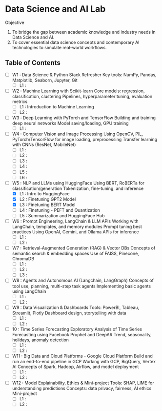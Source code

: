 # Data Science and AI Lab

Objective

1. To bridge the gap between academic knowledge and industry needs in Data Science and AI.
2. To cover essential data science concepts and contemporary AI technologies to simulate real-world workflows.

## Table of Contents
* [ ] W1 : Data Science & Python Stack Refresher Key tools: NumPy, Pandas, Matplotlib, Seaborn, Jupyter, Git
    - [ ] L1 : 
* [ ] W2 : Machine Learning with Scikit-learn Core models: regression, classification, clustering Pipelines, hyperparameter tuning, evaluation metrics
    - [ ] L1 : Introduction to Machine Learning
    - [ ] L2 : 
* [ ] W3 : Deep Learning with PyTorch and TensorFlow Building and training deep neural networks Model saving/loading, GPU training
    - [ ] L1 : 

* [ ]  W4 : Computer Vision and Image Processing Using OpenCV, PIL, PyTorch/TensorFlow for image loading, preprocessing Transfer learning with CNNs (ResNet, MobileNet)
    - [ ] L1 :
    - [ ] L2 :
    - [ ] L3 :
    - [ ] L4 :
    - [ ] L5 :
    - [ ] L6 :

* [ ] W5 : NLP and LLMs using HuggingFace Using BERT, RoBERTa for classification/generation Tokenization, fine-tuning, and inference
   - [X] L1 : Intro to HuggingFace
   - [X] L2 : Finetuning GPT2 Model
   - [X] L3 : Finetuning BERT Model
   - [ ] L4 : Finetuning - PEFT and Quantization
   - [ ] L5 : Summarization and HuggingFace Hub

* [ ] W6 : Prompt Engineering, LangChain & LLM APIs Working with LangChain, templates, and memory modules Prompt tuning best practices Using OpenAI, Gemini, and Ollama APIs for inference
   - [ ] L1 :
   - [ ] L2 :
* [ ] W7 : Retrieval-Augmented Generation (RAG) & Vector DBs Concepts of semantic search & embedding spaces Use of FAISS, Pinecone, ChromaDB
    - [ ] L1 :
    - [ ] L2 :
    - [ ] L3 :

* [ ] W8 : Agents and Autonomous AI (Langchain, LangGraph) Concepts of tool use, planning, multi-step task agents Implementing basic agents using LangChain
   - [ ] L1 :
   - [ ] L2 :

* [ ] W9 : Data Visualization & Dashboards Tools: PowerBI, Tableau, Streamlit, Plotly Dashboard design, storytelling with data
    - [ ] L1 :
    - [ ] L2 :

* [ ] 10 : Time Series Forecasting Exploratory Analysis of Time Series Forecasting using Facebook Prophet and DeepAR Trend, seasonality, holidays, anomaly detection
   - [ ] L1 :
   - [ ] L2 :

* [ ] W11 : Big Data and Cloud Platforms - Google Cloud Platform Build and run an end-to-end pipeline in GCP Working with GCP, BigQuery, Vertex AI Concepts of Spark, Hadoop, Airflow, and model deployment
   - [ ] L1 :
   - [ ] L2 :
* [ ] W12 : Model Explainability, Ethics & Mini-project Tools: SHAP, LIME for understanding predictions Concepts: data privacy, fairness, AI ethics Mini-project
    - [ ] L1 :
    - [ ] L2 :